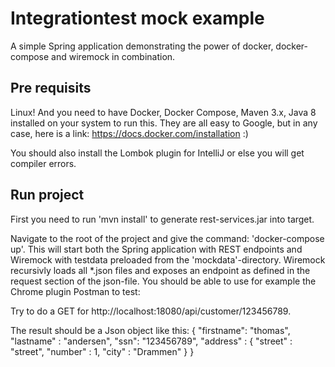 # Integrationtest mock example

A simple Spring application demonstrating the power of docker, docker-compose and wiremock in combination.

## Pre requisits
Linux! And you need to have Docker, Docker Compose, Maven 3.x, Java 8 installed on your system to run this. They are all easy to Google, but in any case, here is a link: https://docs.docker.com/installation :) 

You should also install the Lombok plugin for IntelliJ or else you will get compiler errors.

## Run project

First you need to run 'mvn install' to generate rest-services.jar into target.

Navigate to the root of the project and give the command: 'docker-compose up'. This will start both the Spring application with REST endpoints and Wiremock with testdata preloaded from the 'mockdata'-directory. Wiremock recursivly loads all *.json files and exposes an endpoint as defined in the request section of the json-file.
You should be able to use for example the Chrome plugin Postman to test: 

Try to do a GET for http://localhost:18080/api/customer/123456789.

The result should be a Json object like this:
{
      "firstname": "thomas",
      "lastname" : "andersen",
      "ssn": "123456789",
      "address" :
        {
          "street" : "street",
          "number" : 1,
          "city" : "Drammen"
        }
}



